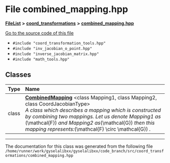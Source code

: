

# File combined\_mapping.hpp



[**FileList**](files.md) **>** [**coord\_transformations**](dir_67161c4ffadea73fddf46ea451c2f62c.md) **>** [**combined\_mapping.hpp**](combined__mapping_8hpp.md)

[Go to the source code of this file](combined__mapping_8hpp_source.md)



* `#include "coord_transformation_tools.hpp"`
* `#include "inv_jacobian_o_point.hpp"`
* `#include "inverse_jacobian_matrix.hpp"`
* `#include "math_tools.hpp"`















## Classes

| Type | Name |
| ---: | :--- |
| class | [**CombinedMapping**](classCombinedMapping.md) &lt;class Mapping1, class Mapping2, class CoordJacobianType&gt;<br>_A class which describes a mapping which is constructed by combining two mappings. Let us denote Mapping1 as_ \(\mathcal{F}\) _and Mapping2 as_\(\mathcal{G}\) _then this mapping represents:_\(\mathcal{F} \circ \mathcal{G}\) _._ |



















































------------------------------
The documentation for this class was generated from the following file `/home/runner/work/gyselalibxx/gyselalibxx/code_branch/src/coord_transformations/combined_mapping.hpp`

